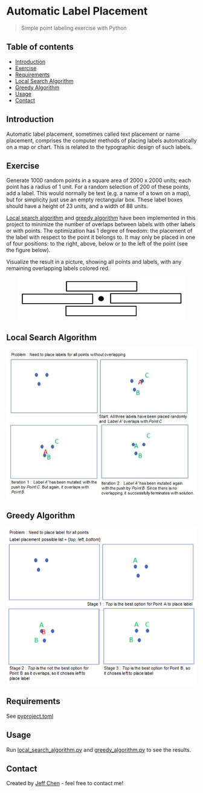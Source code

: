 # Automatic Label Placement
> Simple point labeling exercise with Python

## Table of contents
* [Introduction](#introduction)
* [Exercise](#exercise)
* [Requirements](#requirements)
* [Local Search Algorithm](#local-search-algorithm)
* [Greedy Algorithm](#greedy-algorithm)
* [Usage](#usage)
* [Contact](#contact)

## Introduction
Automatic label placement, sometimes called text placement or name placement, 
comprises the computer methods of placing labels automatically on a map or 
chart. This is related to the typographic design of such labels.

## Exercise
Generate 1000 random points in a square area of 2000 x 2000 units; each point 
has a radius of 1 unit. For a random selection of 200 of these points, add a 
label. This would normally be text (e.g. a name of a town on a map), but for 
simplicity just use an empty rectangular box. These label boxes should have a 
height of 23 units, and a width of 88 units.

[Local search algorithm](#local-search-algorithm) and 
[greedy algorithm](#greedy-algorithm) have been implemented in this project 
to minimize the number of overlaps between labels with other labels 
or with points. The optimization has 1 degree of freedom: the placement of 
the label with respect to the point it belongs to. It may only be placed in 
one of four positions: to the right, above, below or to the left of the 
point (see the figure below).

Visualize the result in a picture, showing all points and labels, with any 
remaining overlapping labels colored red.

<p align="center">
  <img src="img/label_placement.jpg" alt="Image" width="440" 
        height="115"  />
</p>

## Local Search Algorithm
<p align="center">
  <img src="img/local_search_algorithm.jpg" alt="Image" />
</p>

## Greedy Algorithm
<p align="center">
  <img src="img/greedy_algorithm.jpg" alt="Image" />
</p>


## Requirements
See [pyproject.toml](./pyproject.toml)

## Usage
Run 
[local_search_algorithm.py](./automatic_label_placement/local_search_algorithm/local_search_algorithm.py) 
and 
[greedy_algorithm.py](./automatic_label_placement/greedy_algorithm/greedy_algorithm.py) to see 
the results.

## Contact
Created by [Jeff Chen](mailto:jeff73511@msn.com) - feel free to contact me!

